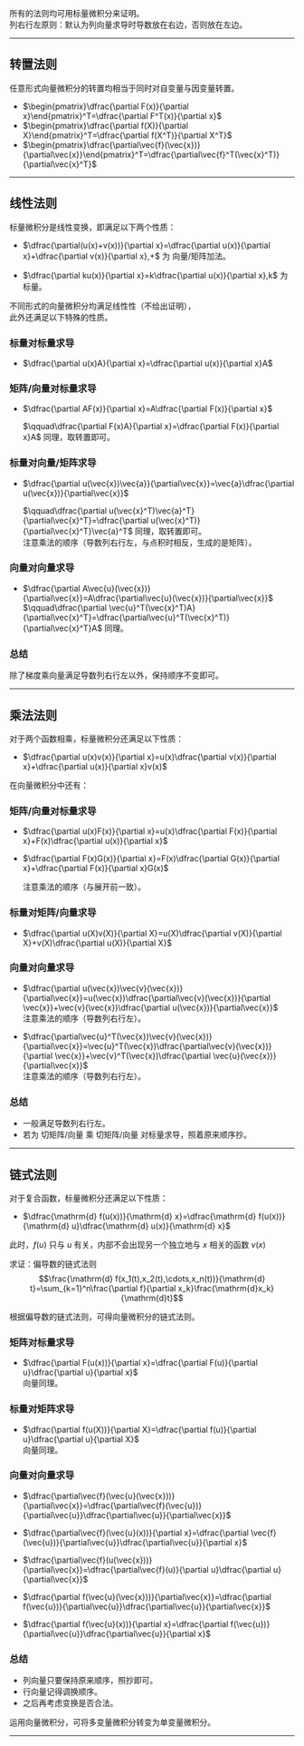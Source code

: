 所有的法则均可用标量微积分来证明。  
列右行左原则：默认为列向量求导时导数放在右边，否则放在左边。

-----------------------------------------------
## 转置法则
任意形式向量微积分的转置均相当于同时对自变量与因变量转置。
- $\begin{pmatrix}\dfrac{\partial F(x)}{\partial x}\end{pmatrix}^T=\dfrac{\partial F^T(x)}{\partial x}$
- $\begin{pmatrix}\dfrac{\partial f(X)}{\partial X}\end{pmatrix}^T=\dfrac{\partial f(X^T)}{\partial X^T}$
- $\begin{pmatrix}\dfrac{\partial\vec{f}(\vec{x})}{\partial\vec{x}}\end{pmatrix}^T=\dfrac{\partial\vec{f}^T(\vec{x}^T)}{\partial\vec{x}^T}$

--------------------------------------
## 线性法则
标量微积分是线性变换，即满足以下两个性质：
- $\dfrac{\partial(u(x)+v(x))}{\partial x}=\dfrac{\partial u(x)}{\partial x}+\dfrac{\partial v(x)}{\partial x},+$ 为 向量/矩阵加法。
  
- $\dfrac{\partial ku(x)}{\partial x}=k\dfrac{\partial u(x)}{\partial x},k$ 为标量。  

不同形式的向量微积分均满足线性性（不给出证明），  
此外还满足以下特殊的性质。
### 标量对标量求导
- $\dfrac{\partial u(x)A}{\partial x}=\dfrac{\partial u(x)}{\partial x}A$  
### 矩阵/向量对标量求导
- $\dfrac{\partial AF(x)}{\partial x}=A\dfrac{\partial F(x)}{\partial x}$  

  $\qquad\dfrac{\partial F(x)A}{\partial x}=\dfrac{\partial F(x)}{\partial x}A$ 同理，取转置即可。
### 标量对向量/矩阵求导
- $\dfrac{\partial u(\vec{x})\vec{a}}{\partial\vec{x}}=\vec{a}\dfrac{\partial u(\vec{x})}{\partial\vec{x}}$ 
   
  $\qquad\dfrac{\partial u(\vec{x}^T)\vec{a}^T}{\partial\vec{x}^T}=\dfrac{\partial u(\vec{x}^T)}{\partial\vec{x}^T}\vec{a}^T$ 同理，取转置即可。  
  注意乘法的顺序（导数列右行左，与点积时相反，生成的是矩阵）。
### 向量对向量求导

- $\dfrac{\partial A\vec{u}(\vec{x})}{\partial\vec{x}}=A\dfrac{\partial\vec{u}(\vec{x})}{\partial\vec{x}}$  
  $\qquad\dfrac{\partial \vec{u}^T(\vec{x}^T)A}{\partial\vec{x}^T}=\dfrac{\partial\vec{u}^T(\vec{x}^T)}{\partial\vec{x}^T}A$ 同理。
### 总结
除了梯度乘向量满足导数列右行左以外，保持顺序不变即可。

-----------------------------------------------
## 乘法法则
对于两个函数相乘，标量微积分还满足以下性质：
- $\dfrac{\partial u(x)v(x)}{\partial x}=u(x)\dfrac{\partial v(x)}{\partial x}+\dfrac{\partial u(x)}{\partial x}v(x)$  

在向量微积分中还有： 
### 矩阵/向量对标量求导
- $\dfrac{\partial u(x)F(x)}{\partial x}=u(x)\dfrac{\partial F(x)}{\partial x}+F(x)\dfrac{\partial u(x)}{\partial x}$  
  
- $\dfrac{\partial F(x)G(x)}{\partial x}=F(x)\dfrac{\partial G(x)}{\partial x}+\dfrac{\partial F(x)}{\partial x}G(x)$   
  
  注意乘法的顺序（与展开前一致）。
### 标量对矩阵/向量求导
- $\dfrac{\partial u(X)v(X)}{\partial X}=u(X)\dfrac{\partial v(X)}{\partial X}+v(X)\dfrac{\partial u(X)}{\partial X}$  
### 向量对向量求导

- $\dfrac{\partial u(\vec{x})\vec{v}(\vec{x})}{\partial\vec{x}}=u(\vec{x})\dfrac{\partial\vec{v}(\vec{x})}{\partial \vec{x}}+\vec{v}(\vec{x})\dfrac{\partial u(\vec{x})}{\partial\vec{x}}$  
  注意乘法的顺序（导数列右行左）。

- $\dfrac{\partial\vec{u}^T(\vec{x})\vec{v}(\vec{x})}{\partial\vec{x}}=\vec{u}^T(\vec{x})\dfrac{\partial\vec{v}(\vec{x})}{\partial \vec{x}}+\vec{v}^T(\vec{x})\dfrac{\partial \vec{u}(\vec{x})}{\partial\vec{x}}$   
  注意乘法的顺序（导数列右行左）。

### 总结
- 一般满足导数列右行左。
- 若为 切矩阵/向量 乘 切矩阵/向量 对标量求导，照着原来顺序抄。

------------------------------------
## 链式法则
对于复合函数，标量微积分还满足以下性质：
- $\dfrac{\mathrm{d} f(u(x))}{\mathrm{d} x}=\dfrac{\mathrm{d} f(u(x))}{\mathrm{d} u}\dfrac{\mathrm{d} u(x)}{\mathrm{d} x}$

此时，$f(u)$ 只与 $u$ 有关，内部不会出现另一个独立地与 $x$ 相关的函数 $v(x)$  

求证：偏导数的链式法则
$$\frac{\mathrm{d} f(x_1(t),x_2(t),\cdots,x_n(t))}{\mathrm{d} t}=\sum_{k=1}^n\frac{\partial f}{\partial x_k}\frac{\mathrm{d}x_k}{\mathrm{d}t}$$

根据偏导数的链式法则，可得向量微积分的链式法则。
### 矩阵对标量求导
- $\dfrac{\partial F(u(x))}{\partial x}=\dfrac{\partial F(u)}{\partial u}\dfrac{\partial u}{\partial x}$  
  向量同理。
### 标量对矩阵求导
- $\dfrac{\partial f(u(X))}{\partial X}=\dfrac{\partial f(u)}{\partial u}\dfrac{\partial u}{\partial X}$  
  向量同理。
### 向量对向量求导
- $\dfrac{\partial\vec{f}(\vec{u}(\vec{x}))}{\partial\vec{x}}=\dfrac{\partial\vec{f}(\vec{u})}{\partial\vec{u}}\dfrac{\partial\vec{u}}{\partial\vec{x}}$  

- $\dfrac{\partial\vec{f}(\vec{u}(x))}{\partial x}=\dfrac{\partial \vec{f}(\vec{u})}{\partial\vec{u}}\dfrac{\partial\vec{u}}{\partial x}$  

- $\dfrac{\partial\vec{f}(u(\vec{x}))}{\partial\vec{x}}=\dfrac{\partial\vec{f}(u)}{\partial u}\dfrac{\partial u}{\partial\vec{x}}$  

- $\dfrac{\partial f(\vec{u}(\vec{x}))}{\partial\vec{x}}=\dfrac{\partial f(\vec{u})}{\partial\vec{u}}\dfrac{\partial\vec{u}}{\partial\vec{x}}$ 

- $\dfrac{\partial f(\vec{u}(x))}{\partial x}=\dfrac{\partial f(\vec{u})}{\partial\vec{u}}\dfrac{\partial\vec{u}}{\partial x}$  

### 总结
- 列向量只要保持原来顺序，照抄即可。
- 行向量记得调换顺序。
- 之后再考虑变换是否合法。  

运用向量微积分，可将多变量微积分转变为单变量微积分。

--------------------------------
